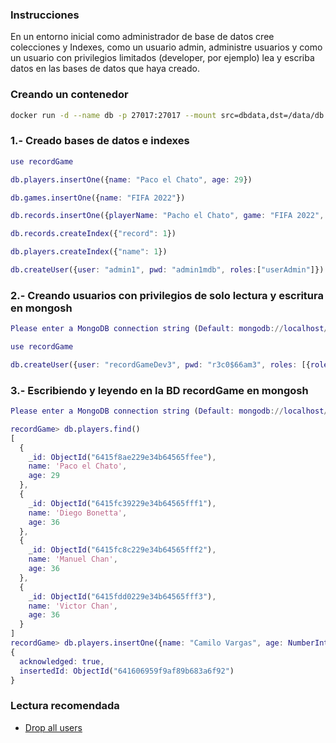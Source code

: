 ### Instrucciones
En un entorno inicial como administrador de base de datos cree colecciones y Indexes, como un usuario admin, administre usuarios y como un usuario con privilegios limitados (developer, por ejemplo) lea y escriba datos en las bases de datos que haya creado.

### Creando un contenedor
```bash
docker run -d --name db -p 27017:27017 --mount src=dbdata,dst=/data/db mongo
```

### 1.- Creado bases de datos e indexes

```m
use recordGame

db.players.insertOne({name: "Paco el Chato", age: 29})

db.games.insertOne({name: "FIFA 2022"})

db.records.insertOne({playerName: "Pacho el Chato", game: "FIFA 2022", record: NumberInt(20500)})

db.records.createIndex({"record": 1})

db.players.createIndex({"name": 1})

db.createUser({user: "admin1", pwd: "admin1mdb", roles:["userAdmin"]})
```
### 2.- Creando usuarios con privilegios de solo lectura y escritura en mongosh
```m
Please enter a MongoDB connection string (Default: mongodb://localhost/): admin1:admin1mdb@localhost

use recordGame

db.createUser({user: "recordGameDev3", pwd: "r3c0$66am3", roles: [{role: "readWrite", db: "recordGame"}]})
```

### 3.- Escribiendo y leyendo en la BD recordGame en mongosh
```m
Please enter a MongoDB connection string (Default: mongodb://localhost/): mongodb://recordGameDev3:r3c0$66am3@localhost:27017/recordGame

recordGame> db.players.find()
[
  {
    _id: ObjectId("6415f8ae229e34b64565ffee"),
    name: 'Paco el Chato',
    age: 29
  },
  {
    _id: ObjectId("6415fc39229e34b64565fff1"),
    name: 'Diego Bonetta',
    age: 36
  },
  {
    _id: ObjectId("6415fc8c229e34b64565fff2"),
    name: 'Manuel Chan',
    age: 36
  },
  {
    _id: ObjectId("6415fdd0229e34b64565fff3"),
    name: 'Victor Chan',
    age: 36
  }
]
recordGame> db.players.insertOne({name: "Camilo Vargas", age: NumberInt(35)})
{
  acknowledged: true,
  insertedId: ObjectId("641606959f9af89b683a6f92")
}
```


### Lectura recomendada
- [Drop all users](https://www.mongodb.com/docs/manual/reference/method/db.dropAllUsers/)

